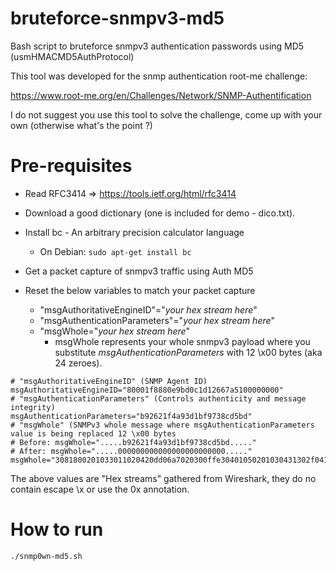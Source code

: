 # bruteforce-snmpv3-md5
Bash script to bruteforce snmpv3 authentication passwords using MD5 (usmHMACMD5AuthProtocol)

This tool was developed for the snmp authentication root-me challenge:

https://www.root-me.org/en/Challenges/Network/SNMP-Authentification

I do not suggest you use this tool to solve the challenge, come up with your own (otherwise what's the point ?)

# Pre-requisites

* Read RFC3414 => https://tools.ietf.org/html/rfc3414

* Download a good dictionary (one is included for demo - dico.txt).

* Install bc - An arbitrary precision calculator language

  * On Debian: `sudo apt-get install bc`

* Get a packet capture of snmpv3 traffic using Auth MD5

* Reset the below variables to match your packet capture
  * "msgAuthoritativeEngineID"="*your hex stream here*"
  * "msgAuthenticationParameters"="*your hex stream here*"
  * "msgWhole="*your hex stream here*"
    * msgWhole represents your whole snmpv3 payload where you substitute *msgAuthenticationParameters* with 12 \x00 bytes (aka 24 zeroes).  

```
# "msgAuthoritativeEngineID" (SNMP Agent ID)
msgAuthoritativeEngineID="80001f8880e9bd0c1d12667a5100000000"
# "msgAuthenticationParameters" (Controls authenticity and message integrity)
msgAuthenticationParameters="b92621f4a93d1bf9738cd5bd"
# "msgWhole" (SNMPv3 whole message where msgAuthenticationParameters value is being replaced 12 \x00 bytes
# Before: msgWhole=".....b92621f4a93d1bf9738cd5bd....."
# After: msgWhole=".....000000000000000000000000....."
msgWhole="3081800201033011020420dd06a7020300ffe30401050201030431302f041180001f8880e9bd0c1d12667a5100000000020105020120040475736572040c00000000000000000000000004003035041180001f8880e9bd0c1d12667a51000000000400a11e02046b4c5ac20201000201003010300e060a2b06010201041e0105010500"
```
The above values are "Hex streams" gathered from Wireshark, they do no contain escape \x or use the 0x annotation.

# How to run
`./snmp0wn-md5.sh`
